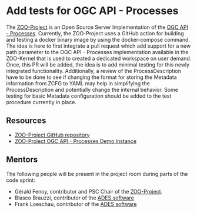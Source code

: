 # Add tests for OGC API - Processes

The [ZOO-Project](http://zoo-project.org) is an Open Source Server Implementation of the [OGC API - Processes](https://ogcapi.ogc.org/processes/).
Currently, the ZOO-Project uses a GitHub action for building and testing a docker binary image by using the docker-compose command. The idea is here to first integrate a pull request which add support for a new path parameter to the OGC API - Processes implementation available in the ZOO-Kernel that is used to created a dedicated workspace on user demand. Once, this PR will be added, the idea is to add  minimal testing for this newly integrated functionality. Additionally, a review of the ProcessDescription have to be done to see if changing the format for storing the Metadata information from ZCFG to YAML may help in simplifying the ProcessDescription and potentially change the internal behavior. Some testing for basic Metadata configuration should be added to the test procedure currently in place.

## Resources

* [ZOO-Project GitHub repository](https://github.com/ZOO-Project/ZOO-Project)
* [ZOO-Project OGC API - Processes Demo Instance](https://zooprojectdemo.azurewebsites.net/ogc-api/)

## Mentors

The following people will be present in the project room during parts of the code sprint:

* Gérald Fenoy, contributor and PSC Chair of the [ZOO-Project](http://zoo-project.org).
* Blasco Brauzzi, contributor of the [ADES software](https://github.com/EOEPCA/proc-ades#about-the-project)
* Frank Loeschau, contributor of the [ADES software](https://github.com/EOEPCA/proc-ades#about-the-project)

